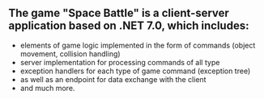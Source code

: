 ## The game "Space Battle" is a client-server application based on .NET 7.0, which includes:
- elements of game logic implemented in the form of commands (object movement, collision handling)
- server implementation for processing commands of all type
- exception handlers for each type of game command (exception tree)
- as well as an endpoint for data exchange with the client
- and much more.
